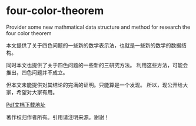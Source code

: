 # four-color-theorem
Provider some new mathmatical data structure and method for research the four color theorem

本文提供了关于四色问题的一些新的数学表示法，也就是一些新的数学的数据结构。
   
同时本文也提供了关于四色问题的一些新的三研究方法。 利用这些方法，可能会推出，四色问题并不成立。
   
但本文未能提供对其结论的完满的证明。只能算是一个发现。 所以，现公开给大家，希望对大家有用。

 [Pdf文档下载地址](https://github.com/BardoQi/four-color-theorem/blob/master/four-color-theorem.pdf)

著作权归作者所有。引用请注明来源。谢谢！

